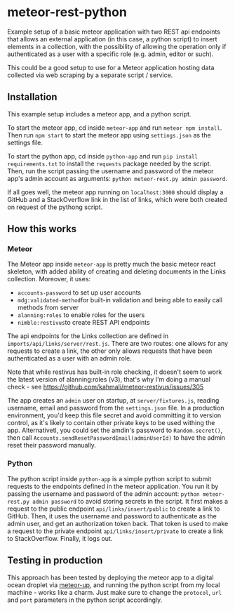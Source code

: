 # meteor-rest-python
Example setup of a basic meteor application with two REST api endpoints that allows an external application (in this case, a python script) to insert elements in a collection, with the possibility of allowing the operation only if authenticated as a user with a specific role (e.g. admin, editor or such). 

This could be a good setup to use for a Meteor application hosting data collected via web scraping by a separate script / service.

## Installation
This example setup includes a meteor app, and a python script. 

To start the meteor app, cd inside `meteor-app` and run `meteor npm install`. Then run `npm start` to start the meteor app using `settings.json` as the settings file.

To start the python app, cd inside `python-app` and run `pip install requirements.txt` to install the `requests` package needed by the script. Then, run the script passing the username and password of the meteor app's admin account as arguments: `python meteor-rest.py admin password`.

If all goes well, the meteor app running on `localhost:3000` should display a GitHub and a StackOverflow link in the list of links, which were both created on request of the pythong script.

## How this works

### Meteor
The Meteor app inside `meteor-app` is pretty much the basic meteor react skeleton, with added ability of creating and deleting documents in the Links collection. Moreover, it uses:
- `accounts-password` to set up user accounts
- `mdg:validated-method`for built-in validation and being able to easily call methods from server
- `alanning:roles` to enable roles for the users
- `nimble:restivus`to create REST API endpoints

The api endpoints for the Links collection are defined in `imports/api/links/server/rest.js`. There are two routes: one allows for any requests to create a link, the other only allows requests that have been authenticated as a user with an admin role.

Note that while restivus has built-in role checking, it doesn't seem to work the latest version of alanning:roles (v3), that's why I'm doing a manual check - see https://github.com/kahmali/meteor-restivus/issues/305

The app creates an `admin` user on startup, at `server/fixtures.js`, reading username, email and password from the `settings.json` file. In a production environment, you'd keep this file secret and avoid committing it to version control, as it's likely to contain other private keys to be used withing the app. Alternativetl, you could set the amdin's password to `Random.secret()`, then call `Accounts.sendResetPasswordEmail(adminUserId)` to have the admin reset their password manually.

### Python
The python script inside `python-app` is a simple python script to submit requests to the endpoints defined in the meteor application. You run it by passing the username and password of the admin account: `python meteor-rest.py admin password` to avoid storing secrets in the script. It first makes a request to the public endpoint `api/links/insert/public` to create a link to GitHub. Then, it uses the username and password to authenticate as the admin user, and get an authorization token back. That token is used to make a request to the private endpoint `api/links/insert/private` to create a link to StackOverflow. Finally, it logs out.

## Testing in production
This approach has been tested by deploying the meteor app to a digital ocean droplet via [meteor-up](http://meteor-up.com/), and running the python script from my local machine - works like a charm. Just make sure to change the `protocol`, `url` and `port` parameters in the python script accordingly.
